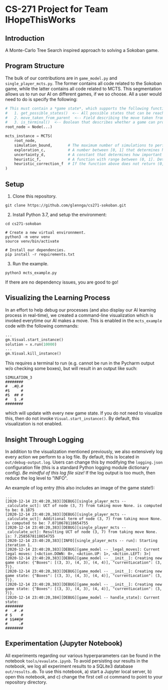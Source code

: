 # CS-271 Project for Team IHopeThisWorks

## Introduction
A Monte-Carlo Tree Search inspired approach to solving a Sokoban game.

## Program Structure
The bulk of our contributions are in `game_model.py` and `single_player_mcts.py`. The former contains all code related to the Sokoban game, while the latter contains all code related to MCTS. This segmentation allows us to run our AI on different games, if we so choose. All a user would need to do is specify the following: 
```python
# This must contain a *game state*, which supports the following functions:
#   1. get_possible_states()  <-- All possible states that can be reached in one action from this state.
#   2. move_taken_from_parent  <-- Field describing the move taken from the parent to reach this state.
#   3. is_terminal()  <-- Boolean that describes whether a game can progress or not.
root_node = Node(...)

mcts_instance = MCTS(
    root_node,
    simulation_bound,       # The maximum number of simulations to perform from one state.
    exploration_c,          # A number between [0, 1] that determines how much randomness should be in your search.
    uncertainty_d,          # A constant that determines how important it is that you explore some less-explored node.
    heuristic_f,            # A function with range between (0, 1]. Determines how good a leaf game state is.
    heuristic_correction_f  # If the function above does not return (0, 1], apply your correction here.
)
```

## Setup
1. Clone this repository.
```
git clone https://github.com/glennga/cs271-sokoban.git
```
2. Install Python 3.7, and setup the environment:
```
cd cs271-sokoban

# Create a new virtual environnment.
python3 -m venv venv
source venv/bin/activate

# Install our dependencies.
pip install -r requirements.txt
```
3. Run the example.
```
python3 mcts_example.py
```
If there are no dependency issues, you are good to go! 

## Visualizing the Learning Process
In an effort to help debug our processes (and also display our AI learning process in real-time), we created a command-line visualization which is invoked everytime our AI makes a move. This is enabled in the `mcts_example` code with the following commands:
```python
...
gm.Visual.start_instance()
solution = x.run(10000)
...
gm.Visual.kill_instance()
```
This requires a terminal to run (e.g. cannot be run in the Pycharm output w/o checking some boxes), but will result in an output like such:
```
SIMULATION_3
########
#  .#@.#
#$     #
#$  ## #
#   $ .#
########
```
which will update with every new game state. If you do not need to visualize this, then do not invoke `Visual.start_instance()`. By default, this visualization is not enabled.

## Insight Through Logging
In addition to the visualization mentioned previously, we also extensively log every action we perform to a log file. By default, this is located in `out/debug-output.log`. Users can change this by modifying the `logging.json` configuration file (this is a standard Python logging module dictionary config). *Be mindful of this log file size!* If the log output is too much, then reduce the log level to "INFO".

An example of log entry (this also includes an image of the game state!):
```
...
[2020-12-14 23:40:20,383][DEBUG][single_player_mcts -- _calculate_uct]: UCT of node (3, 7) from taking move None. is computed to be: 0.1875
[2020-12-14 23:40:20,383][DEBUG][single_player_mcts -- _calculate_uct]: Additional term of node (3, 7) from taking move None. is computed to be: 7.0710678118654755
[2020-12-14 23:40:20,383][DEBUG][single_player_mcts -- _calculate_uct]: Resulting UCT of node (3, 7) from taking move None. is: 7.2585678118654755
[2020-12-14 23:40:20,383][INFO][single_player_mcts -- run]: Starting iteration 1.
[2020-12-14 23:40:20,383][DEBUG][game_model -- _legal_moves]: Current legal moves: [<Action.DOWN: 0>, <Action.UP: 1>, <Action.LEFT: 3>]
[2020-12-14 23:40:20,383][DEBUG][game_model -- __init__]: Creating new game state: {"Boxes": [(3, 3), (4, 3), (4, 4)], "currentLocation": (3, 7)}.
[2020-12-14 23:40:20,383][DEBUG][game_model -- __init__]: Creating new game state: {"Boxes": [(3, 3), (4, 3), (4, 4)], "currentLocation": (3, 7)}.
[2020-12-14 23:40:20,383][DEBUG][game_model -- __init__]: Creating new game state: {"Boxes": [(3, 3), (4, 3), (4, 4)], "currentLocation": (3, 7)}.
[2020-12-14 23:40:20,384][DEBUG][game_model -- handle_state]: Current state:
########
#  .# .#
# $    #
# $$##@#
#     .#
########
```

## Experimentation (Jupyter Notebook)
All experiments regarding our various hyperparameters can be found in the notebook `tools/evaulate.ipynb`. To avoid persisting our results in the notebook, we log all experiment results to a SQLite3 database `out/results.db`. To use this notebook, a) start a Jupyter local server, b) open this notebook, and c) change the first cell `cd` command to point to your repository directory. 